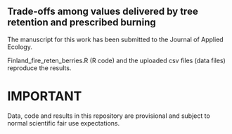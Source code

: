 ## Trade-offs among values delivered by tree retention and prescribed burning
The manuscript for this work has been submitted to the Journal of Applied Ecology.

Finland_fire_reten_berries.R (R code) and the uploaded csv files (data files) reproduce the results.

# IMPORTANT
Data, code and results in this repository are provisional and subject to normal scientific fair use expectations.

